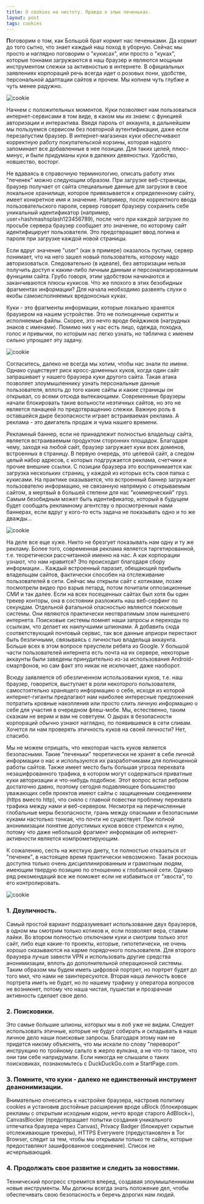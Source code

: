 ```yaml
---
title: О cookies на чистоту. Правда о злых печеньках.
layout: post
tags: cookies
---
```


<b class="bukvica">П</b>оговорим о том, как Большой брат кормит нас печеньками. Да кормит до того сытно, что знает каждый наш поход в уборную. Сейчас мы просто и наглядно поговорим о "кукисах", или просто о "куках", которые тоннами загружаются в наш браузер и являются мощным инструментом слежки за активностью в интернете. В официальных заявлениях корпораций речь всегда идет о розовых пони, удобстве, персональной адаптации сайтов и прочем. Мы копнем чуть глубже и чуть менее радужно.

![cookie](/images/posts/about-cookies/0.jpg)

Начнем с положительных моментов. Куки позволяют нам пользоваться интернет-сервисами в том виде, в каком мы их знаем: с функцией авторизации и интерактива. Введя пароль от аккаунта, в дальнейшем мы пользуемся сервисом без повторной аутентификации, даже если перезапустим браузер. В интернет-магазинах куки обеспечивают корректную работу покупательской корзины, которая надолго запоминает все добавленные в нее позиции. Для таких целей, плюс-минус, и были придуманы куки в далеких девяностых. Удобство, новшество, восторг.

Не вдаваясь в справочную терминологию, описать работу этих "печенек" можно следующим образом. При загрузке веб-страницы, браузер получает от сайта специальные данные для загрузки в свое локальное хранилище, которое привязывается к определенному сайту, имеет конкретное имя и значение. Например, после корректного ввода пользовательского пароля, сервер говорит браузеру сохранить себе уникальный идентификатор (например, user=hashmashsplash123456789), после чего при каждой загрузке по просьбе сервера браузер сообщает это значение, по которому сайт идентифицирует пользователя. Это предотвращает ввод логина и пароля при загрузке каждой новой страницы. 

Если вдруг значение "user" (как в примере) оказалось пустым, сервер понимает, что на него зашел новый пользователь, которому надо авторизоваться. Следовательно (в идеале), без авторизации нельзя получить доступ к каким-либо личным данным и персонализированным функциям сайта. Грубо говоря, этим удобством начинаются и заканчиваются плюсы кукисов.
Что же плохого в этих безобидных фрагментах информации? Для начала необходимо развеять слухи о якобы самоисполняемых вредоносных куках. 

Куки - это фрагменты информации, которые локально хранятся браузером на нашем устройстве. Это не полноценные скрипты и исполняемые файлы. Скорее, это нечто вроде бейджиков (нагрудных знаков с именами). Помимо них у нас есть лицо, одежда, походка, голос и привычки, по которым нас легко узнать, но табличка с именем сильно упрощает эту задачу.

![cookie](/images/posts/about-cookies/1.jpg)

Согласитесь, далеко не всегда мы хотим, чтобы нас знали по имени. Однако существует риск кросс-доменных куков, когда один сайт запрашивает у нашего браузера куки другого сайта. Такая атака позволяет злоумышленнику узнать персональные данные пользователя, вплоть до того какие сайты и какие страницы он открывал, со всеми отсюда вытекающими. Современные браузеры начали блокировать такие вольности неэтичных сайтов, но это не является панацеей по предотвращению слежки. Важную роль в оставшейся дыре безопасности играет встраиваемая реклама. А реклама - это двигатель продаж и чума нашего времени.

Рекламный баннер, если не принадлежит полностью владельцу сайта, является встраиваемым продуктом сторонних площадок. Благодаря чему, заходя на любой сайт, браузер загружает куки всех доменов, встроенных в страницу. В первую очередь, это целевой сайт, а следом целый набор адресов, с которых подгружается реклама, счетчики и прочие внешние ссылки. С позиции браузера это воспринимается как загрузка нескольких страниц, у каждой из которых есть своя папка с кукисами. На практике оказывается, что встроенный баннер загружает пользователю информацию, не связанную напрямую с открываемым сайтом, а мертвый в большей степени для нас "коммерческий" груз. Самым безобидным может быть идентификатор, который в будущем будет сообщать рекламному агентству о просмотренных нами баннерах, если вдруг у кого-то есть задача не показывать одно и то же дважды...

![cookie](/images/posts/about-cookies/2.jpg)

На деле все еще хуже. Никто не брезгует показывать нам одну и ту же рекламу. Более того, современная реклама является таргетированной, т.е. теоретически рассчитанной именно на нас. А как корпорации узнают, что нам нравится? Это происходит благодаря сбору информации...
Каждый встроенный паразит, обещающий прибыль владельцам сайтов, фактически способен на отслеживание пользователей в сети. Сейчас мы открыли сайт с котиками, позже посмотрели видео про взрыв петард, потом почитали оппозиционные СМИ и так далее. Если на всех посещенных сайтах был хотя бы один трекер конторы, она в состоянии разложить наш веб-серфинг по секундам. Отдельной фатальной опасностью являются поисковые системы. Они являются практически неотвратимым злом нынешнего интернета. Поисковые системы помнят наши запросы и переходы по ссылкам, что делает их наилучшими шпионами. А добавить сюда соответствующий почтовый сервис, так все данные априори перестают быть безличными, связываясь с личностью владельца аккаунта. Больше всех в этом вопросе преуспели ребята из Google. У большой части пользователей интернета есть почта на их сервере, некоторые аккаунты были заведены принудительно из-за использования Android-смартфонов, но сам факт это никак не исключает, даже наоборот.

Всюду заявляется об обезличенном использовании куков, т.е. наш браузер, говорится, выступает в роли некоторого пользователя, самостоятельно хранящего информацию о себе, исходя из которой интернет-гиганты предлагают нам наиболее интересные предложения потратить кровные накопления или просто слить личную информацию о себе для участия в очередном флеш-мобе. Мы, естественно, таким сказкам не верим и вам не советуем. О дырах в безопасности корпораций обычно узнают наглядно, по появившемся в сети сливам. Хочется ли нам проверять этичность куков на своей личности? Нет, спасибо.

Мы не можем отрицать, что некоторая часть куков является безопасными. Такие "печеньки" теоретически не хранят в себе личной информации о нас и используются их разработчиками для полноценной работы сайтов. Также имеет место быть большая угроза перехвата незашифрованного трафика, в котором могут содержаться приватные куки авторизации и что-нибудь подобное. Этот вопрос встал ребром достаточно давно, поэтому сегодня подавляющее большинство уважающих себя проектов имеют сайты с защищенным соединением (https вместо http), что сняло с главной повестки проблему перехвата трафика между нами и веб-сервером. Несмотря на перечисленные глобальные меры безопасности, грань между опасными и безопасными куками настолько тонкая, что почти не существует. При полной анонимизации понятие допустимых куков вовсе стремится к нулю, потому что даже небольшой фрагмент информации об интернет-активности является компрометирующим.

К сожалению, сесть на жесткую диету, т.е полностью отказаться от "печенек", в настоящее время практически невозможно. Такая роскошь доступна только очень дисциплинированным и грамотным людям, имеющим твердую позицию по отношению к глобальной сети. Однако ряд рекомендаций все же поможет если не избавиться от "хвоста", то его контролировать.

![cookie](/images/posts/about-cookies/3.jpg)

### 1. Двуличность.
Самый простой вариант подразумевает использование двух браузеров, в одном мы смотрим только котиков и, если позволяет вера, ставим лайки. Во втором полностью отключаем куки и смотрим только этот сайт, либо еще какие-то проекты, которые, гипотетически, не очень хорошо сказываются на карме порядочного пользователя. Для второго браузера лучше завести VPN и использовать другие средства анонимизации, вплоть до дополнительной операционной системы. Таким образом мы будем иметь цифровой портрет, но портрет будет до того мил, что нами не заинтересуются. Вторая наша личность вовсе портрета иметь не будет, но по нашему трафику у оператора вопросов не возникнет, потому что наша чистая, пушистая и прозрачная активность сделает свое дело.

### 2. Поисковики.
Это самые большие шпионы, которых мы в лоб уже не видим. Следует использовать этичные, которые не будут собирать и складывать в наше личное дело наши поисковые запросы. Благодаря этому нам не придется никому объяснять, что мы искали по слову "переворот" инструкцию по тройному сальто в жерло вулкана, а не что-то такое, что они там себе напридумали. Если никогда не слышали о таких поисковиках, познакомьтесь с DuckDuckGo.com и StartPage.com.

### 3. Помните, что куки - далеко не единственный инструмент деанонимизации.
Внимательно отнеситесь к настройке браузера, настроив политику cookies и установив достойные расширения вроде uBlock (блокировщик рекламы с открытым исходным кодом, нечто вроде старого AdBlock+), CanvasBlocker (предотвращает попытки создания уникального отпечатка браузера через Canvas), Privacy Badger (блокирует скрытые отслеживающие трекеры), HTTPS Everywere (предустановлен в Tor Browser, следит за тем, чтобы мы открывали только те сайты, которые предоставляют зашифрованное соединение). Список не исчерпывающий.

### 4. Продолжать свое развитие и следить за новостями. 
Технический прогресс стремится вперед, создавая злоумышленникам новые инструменты. Мы должны всегда знать положение дел, чтобы обеспечивать свою безопасность и беречь дорогих нам людей.
